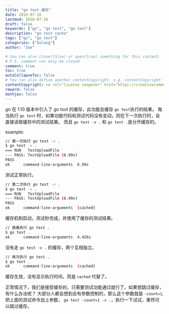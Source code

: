 ```yaml
---
title: "go test 缓存"
date: 2018-07-26
lastmod: 2018-07-26
draft: false
keywords: ["go", "go test", "go tool"]
description: "go test cache"
tags: ["go", "go test"]
categories: ["Golang"]
author: "Joe"

# You can also close(false) or open(true) something for this content.
# P.S. comment can only be closed
comment: true
toc: true
autoCollapseToc: false
# You can also define another contentCopyright. e.g. contentCopyright: "This is another copyright."
contentCopyright: <a rel="license noopener" href="https://creativecommons.org/licenses/by-nc-nd/4.0/deed.zh" target="_blank">CC BY-NC-ND 4.0</a>
reward: false
mathjax: false
---
```



go 在 1.10 版本中引入了 go tool 的缓存，此功能会缓存 `go test`执行的结果。
每当执行 `go test` 时，如果功能代码和测试代码没有变动，则在下一次执行时，会直接读取缓存中的测试结果。
而且 `go test -v .` 和 `go test .`是分开缓存的。

<!--more-->

example:
```bash
// 第一次执行 go test -v .
$ go test -v .
=== RUN   TestUploadFile
--- PASS: TestUploadFile (6.99s)
PASS
ok      command-line-arguments  6.99s
```

测试正常执行。

```bash
// 第二次执行 go test -v .
$ go test -v .
=== RUN   TestUploadFile
--- PASS: TestUploadFile (6.99s)
PASS
ok      command-line-arguments  (cached)
```

缓存机制启动，测试秒完成，并使用了缓存的测试结果。

```bash
// 接着执行 go test .
$ go test .
ok      command-line-arguments  4.426s
```

没有走 `go test -v .` 的缓存，两个互相独立。

```bash
// 再次执行 go test .
$ go test .
ok      command-line-arguments  (cached)
```

缓存生效，没有显示执行时间，而是 `cached` 代替了。

正常情况下，我们是接受缓存的，只需要测试功能通过就行了。如果想跳过缓存，有什么办法呢？
大部分人都会想到会有参数控制的，那么这个参数就是 `-count=1`,把上面的测试命令加上参数，
`go test -count=1 -v .`，执行一下试试，果然可以跳过缓存。